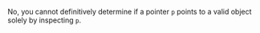No, you cannot definitively determine if a pointer `p` points to a valid object solely by inspecting `p`.      